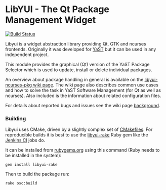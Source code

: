 # LibYUI - The Qt Package Management Widget

[![Build Status](https://travis-ci.org/libyui/libyui-qt-pkg.svg?branch=master
)](https://travis-ci.org/libyui/libyui-qt-pkg)


Libyui is a widget abstraction library providing Qt, GTK and ncurses
frontends. Originally it was developed for [YaST](https://yast.github.io/)
but it can be used in any independent project.


This module provides the graphical (Qt) version of the YaST Package Selector
which is used to update, install or delete individual packages.

An overview about package handling in general is available on the
[libyui-ncurses-pkg wiki page](https://github.com/libyui/libyui-ncurses-pkg/wiki).
The wiki page also describes common use cases and how to solve the task in YaST
Software Management (for Qt as well as ncurses). Also included is the
information about related configuration files.

For details about reported bugs and issues see the wiki page
[background](https://github.com/libyui/libyui-ncurses-pkg/wiki/background).

### Building

Libyui uses CMake, driven by a slightly complex set of
[CMakefiles](https://github.com/libyui/libyui/tree/master/buildtools). For
reproducible builds it is best to use the [libyui-rake](
https://github.com/libyui/libyui-rake) Ruby gem like the [Jenkins CI](
https://ci.opensuse.org/view/libyui/) jobs do.

It can be installed from [rubygems.org](https://rubygems.org/gems/libyui-rake/)
using this command (Ruby needs to be installed in the system):

```
gem install libyui-rake
```

Then to build the package run:

```
rake osc:build
```
